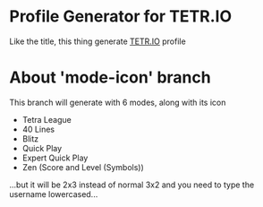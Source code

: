 
# Profile Generator for TETR.IO

Like the title, this thing generate [TETR.IO](https://tetr.io/) profile

#

# About 'mode-icon' branch

This branch will generate with 6 modes, along with its icon

+ Tetra League
+ 40 Lines
+ Blitz
+ Quick Play
+ Expert Quick Play
+ Zen (Score and Level (Symbols))

...but it will be 2x3 instead of normal 3x2
and you need to type the username lowercased...

